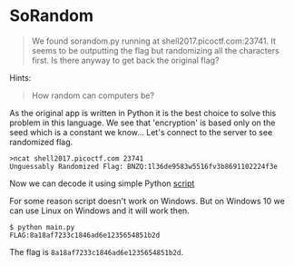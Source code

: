 # SoRandom

> We found sorandom.py running at shell2017.picoctf.com:23741. It seems to be outputting the flag but randomizing all the characters first. Is there anyway to get back the original flag?

Hints:

> How random can computers be?

As the original app is written in Python it is the best choice to solve this problem in this language. We see that 'encryption' is based only on the seed which is a constant we know...
Let's connect to the server to see randomized flag.
```
>ncat shell2017.picoctf.com 23741
Unguessably Randomized Flag: BNZQ:1l36de9583w5516fv3b8691102224f3e
```

Now we can decode it using simple Python [script](main.py)

For some reason script doesn't work on Windows. But on Windows 10 we can use Linux on Windows and it will work then.
```
$ python main.py
FLAG:8a18af7233c1846ad6e1235654851b2d
```

The flag is `8a18af7233c1846ad6e1235654851b2d`.